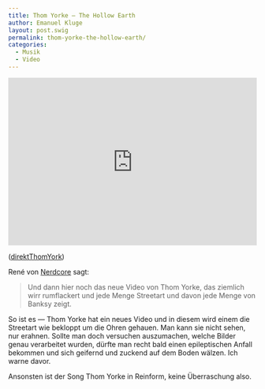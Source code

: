 ```yaml
---
title: Thom Yorke — The Hollow Earth
author: Emanuel Kluge
layout: post.swig
permalink: thom-yorke-the-hollow-earth/
categories:
  - Musik
  - Video
---
```


<div style="position: relative; max-width: 660px; padding-top: 67.575758%; margin: 1em 0; overflow: hidden">
  <iframe src="https://player.vimeo.com/video/6661895?color=ffffff&amp;title=0&amp;byline=0&amp;portrait=0" width="660" height="446" frameborder="0" webkitallowfullscreen mozallowfullscreen allowfullscreen style="position: absolute; top: 0; right: 0; bottom: 0; left: 0; width: 100%; height: 100%"></iframe>
</div>

([direktThomYork][vimeo])

René von [Nerdcore][nerdcore] sagt:

> Und dann hier noch das neue Video von Thom Yorke, das ziemlich wirr rumflackert und jede Menge Streetart und davon jede Menge von Banksy zeigt.

So ist es &mdash; Thom Yorke hat ein neues Video und in diesem wird einem die Streetart wie bekloppt um die Ohren gehauen. Man kann sie nicht sehen, nur erahnen. Sollte man doch versuchen auszumachen, welche Bilder genau verarbeitet wurden, dürfte man recht bald einen epileptischen Anfall bekommen und sich geifernd und zuckend auf dem Boden wälzen. Ich warne davor.

Ansonsten ist der Song Thom Yorke in Reinform, keine Überraschung also.

[vimeo]: http://vimeo.com/6661895
[nerdcore]: http://www.nerdcore.de/wp/2009/09/21/banksys-neueste-arbeiten-und-streetart-im-neuen-thom-yorke-video/
